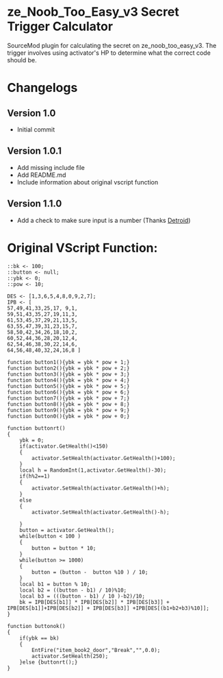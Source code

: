 # ze_Noob_Too_Easy_v3 Secret Trigger Calculator
SourceMod plugin for calculating the secret on ze_noob_too_easy_v3. The trigger involves using activator's HP to determine what the correct code should be.

# Changelogs
## Version 1.0
- Initial commit

## Version 1.0.1
- Add missing include file
- Add README.md
- Include information about original vscript function

## Version 1.1.0
- Add a check to make sure input is a number (Thanks [Detroid](https://steamcommunity.com/id/2132423]))

# Original VScript Function:
```Squirrel
::bk <- 100;
::button <- null;
::ybk <- 0;
::pow <- 10;

DES <- [1,3,6,5,4,8,0,9,2,7];
IPB <- [
57,49,41,33,25,17, 9,1,
59,51,43,35,27,19,11,3,
61,53,45,37,29,21,13,5,
63,55,47,39,31,23,15,7,
58,50,42,34,26,18,10,2,
60,52,44,36,28,20,12,4,
62,54,46,38,30,22,14,6,
64,56,48,40,32,24,16,8 ]

function button1(){ybk = ybk * pow + 1;}
function button2(){ybk = ybk * pow + 2;}
function button3(){ybk = ybk * pow + 3;}
function button4(){ybk = ybk * pow + 4;}
function button5(){ybk = ybk * pow + 5;}
function button6(){ybk = ybk * pow + 6;}
function button7(){ybk = ybk * pow + 7;}
function button8(){ybk = ybk * pow + 8;}
function button9(){ybk = ybk * pow + 9;}
function button0(){ybk = ybk * pow + 0;}

function buttonrt()
{
	ybk = 0;
	if(activator.GetHealth()<150)
	{
		activator.SetHealth(activator.GetHealth()+100);
	}
	local h = RandomInt(1,activator.GetHealth()-30);
	if(h%2==1)
	{
		activator.SetHealth(activator.GetHealth()+h);
	}
	else
	{
		activator.SetHealth(activator.GetHealth()-h);
		
	}
	button = activator.GetHealth();
	while(button < 100 )
	{
		button = button * 10;
	}
	while(button >= 1000)
	{
		button = (button -  button %10 ) / 10;
	}
	local b1 = button % 10;
	local b2 = ((button - b1) / 10)%10;
	local b3 = (((button - b1) / 10 )-b2)/10;
	bk = IPB[DES[b1]] * IPB[DES[b2]] * IPB[DES[b3]] + IPB[DES[b1]]+IPB[DES[b2]] + IPB[DES[b3]] +IPB[DES[(b1+b2+b3)%10]];	
}

function buttonok()
{
	if(ybk == bk)
	{
		EntFire("item_book2_door","Break","",0.0);
		activator.SetHealth(250);
	}else {buttonrt();}
}
```
